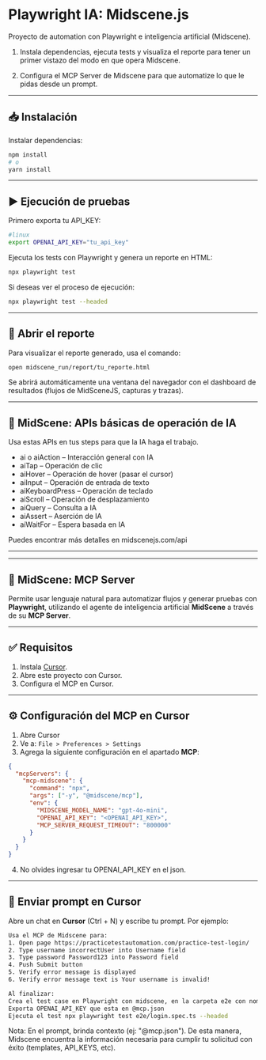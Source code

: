 # Playwright IA: Midscene.js

Proyecto de automation con Playwright e inteligencia artificial (Midscene).

1. Instala dependencias, ejecuta tests y visualiza el reporte para tener un primer vistazo del modo en que opera Midscene.

2. Configura el MCP Server de Midscene para que automatize lo que le pidas desde un prompt.

---

## 📥 Instalación

Instalar dependencias:

   ```bash
   npm install
   # o
   yarn install
   ```

---

## ▶️ Ejecución de pruebas

Primero exporta tu API_KEY:

```bash
#linux
export OPENAI_API_KEY="tu_api_key"
```

Ejecuta los tests con Playwright y genera un reporte en HTML:

```bash
npx playwright test
```

Si deseas ver el proceso de ejecución:
```bash
npx playwright test --headed
```

---

## 📂 Abrir el reporte

Para visualizar el reporte generado, usa el comando:

```bash
open midscene_run/report/tu_reporte.html
```

Se abrirá automáticamente una ventana del navegador con el dashboard de resultados (flujos de MidSceneJS, capturas y trazas).

------

## 📂 MidScene: APIs básicas de operación de IA

Usa estas APIs en tus steps para que la IA haga el trabajo. 

- ai o aiAction – Interacción general con IA
- aiTap – Operación de clic
- aiHover – Operación de hover (pasar el cursor)
- aiInput – Operación de entrada de texto
- aiKeyboardPress – Operación de teclado
- aiScroll – Operación de desplazamiento
- aiQuery – Consulta a IA
- aiAssert – Aserción de IA
- aiWaitFor – Espera basada en IA

Puedes encontrar más detalles en midscenejs.com/api

---
---

## 🧠 MidScene: MCP Server

Permite usar lenguaje natural para automatizar flujos y generar pruebas con **Playwright**, utilizando el agente de inteligencia artificial **MidScene** a través de su **MCP Server**.

---

## ✅ Requisitos

1. Instala [Cursor](https://cursor.sh/).
2. Abre este proyecto con Cursor.
3. Configura el MCP en Cursor.  

---

## ⚙️ Configuración del MCP en Cursor

1. Abre Cursor  
2. Ve a: `File > Preferences > Settings`  
3. Agrega la siguiente configuración en el apartado **MCP**:

```json
{
  "mcpServers": {
    "mcp-midscene": {
      "command": "npx",
      "args": ["-y", "@midscene/mcp"],
      "env": {
        "MIDSCENE_MODEL_NAME": "gpt-4o-mini",
        "OPENAI_API_KEY": "<OPENAI_API_KEY>",
        "MCP_SERVER_REQUEST_TIMEOUT": "800000"
      }
    }
  }
}
```
4. No olvides ingresar tu OPENAI_API_KEY en el json.

---

## 🤖 Enviar prompt en Cursor

Abre un chat en **Cursor** (Ctrl + N) y escribe tu prompt. Por ejemplo:

```bash
Usa el MCP de Midscene para:
1. Open page https://practicetestautomation.com/practice-test-login/ 
2. Type username incorrectUser into Username field
3. Type password Password123 into Password field
4. Push Submit button
5. Verify error message is displayed
6. Verify error message text is Your username is invalid!

Al finalizar:
Crea el test case en Playwright con midscene, en la carpeta e2e con nombre login, usa de ejemplo @sauce-demo.spec.ts 
Exporta OPENAI_API_KEY que esta en @mcp.json 
Ejecuta el test npx playwright test e2e/login.spec.ts --headed
```

Nota: En el prompt, brinda contexto (ej: "@mcp.json"). De esta manera, Midscene encuentra la información necesaria para cumplir tu solicitud con éxito (templates, API_KEYS, etc). 